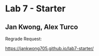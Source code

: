 # Lab 7 - Starter
## Jan Kwong, Alex Turco

Regrade Request:

https://jankwong705.github.io/lab7-starter/
